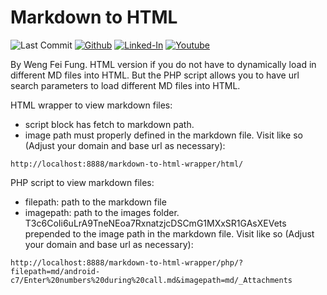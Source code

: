 # Markdown to HTML

![Last Commit](https://img.shields.io/github/last-commit/Siphon880gh/markdown-to-html-wrapper/main)
<a target="_blank" href="https://github.com/Siphon880gh" rel="nofollow"><img src="https://img.shields.io/badge/GitHub--blue?style=social&logo=GitHub" alt="Github" data-canonical-src="https://img.shields.io/badge/GitHub--blue?style=social&logo=GitHub" style="max-width:8.5ch;"></a>
<a target="_blank" href="https://www.linkedin.com/in/weng-fung/" rel="nofollow"><img src="https://img.shields.io/badge/LinkedIn-blue?style=flat&logo=linkedin&labelColor=blue" alt="Linked-In" data-canonical-src="https://img.shields.io/badge/LinkedIn-blue?style=flat&amp;logo=linkedin&amp;labelColor=blue" style="max-width:10ch;"></a>
<a target="_blank" href="https://www.youtube.com/@WayneTeachesCode/" rel="nofollow"><img src="https://img.shields.io/badge/Youtube-red?style=flat&logo=youtube&labelColor=red" alt="Youtube" data-canonical-src="https://img.shields.io/badge/Youtube-red?style=flat&amp;logo=youtube&amp;labelColor=red" style="max-width:10ch;"></a>

By Weng Fei Fung. HTML version if you do not have to dynamically load in different MD files into HTML. But the PHP script allows you to have url search parameters to load different MD files into HTML.

HTML wrapper to view markdown files:
- script block has fetch to markdown path.
- image path must properly defined in the markdown file.
Visit like so (Adjust your domain and base url as necessary):
```
http://localhost:8888/markdown-to-html-wrapper/html/
```

PHP script to view markdown files:
- filepath: path to the markdown file
- imagepath: path to the images folder. T3c6CoIi6uLrA9TneNEoa7RxnatzjcDSCmG1MXxSR1GAsXEVets prepended to the image path in the markdown file.
Visit like so (Adjust your domain and base url as necessary):
```
http://localhost:8888/markdown-to-html-wrapper/php/?filepath=md/android-c7/Enter%20numbers%20during%20call.md&imagepath=md/_Attachments
```